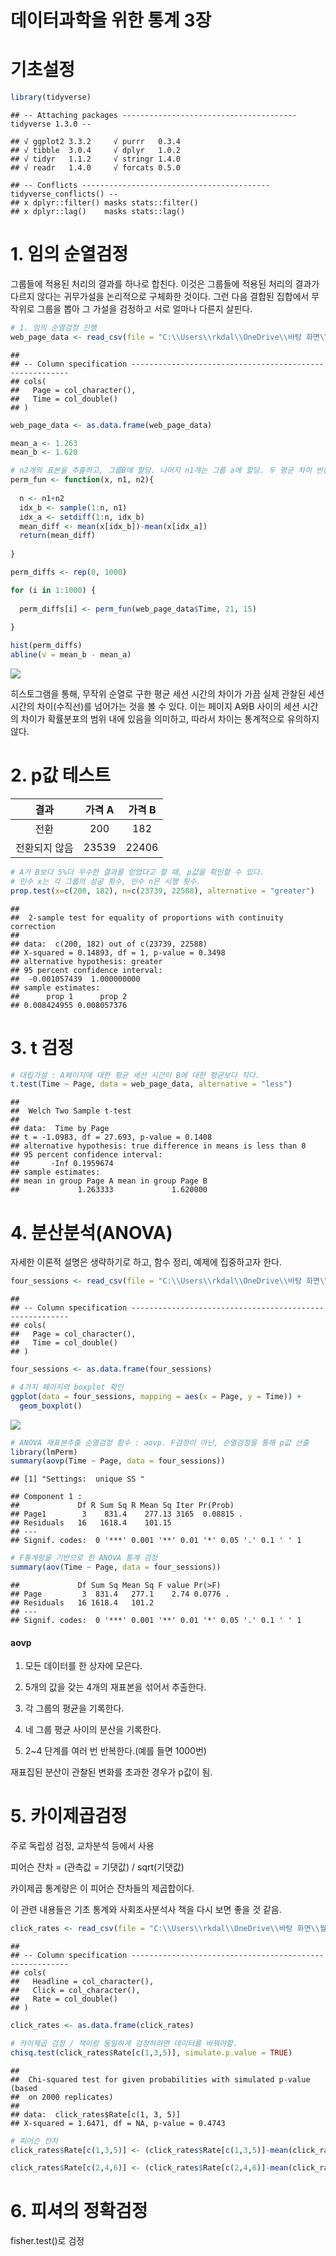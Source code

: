 데이터과학을 위한 통계 3장
================

# 기초설정

``` r
library(tidyverse)
```

    ## -- Attaching packages --------------------------------------- tidyverse 1.3.0 --

    ## √ ggplot2 3.3.2     √ purrr   0.3.4
    ## √ tibble  3.0.4     √ dplyr   1.0.2
    ## √ tidyr   1.1.2     √ stringr 1.4.0
    ## √ readr   1.4.0     √ forcats 0.5.0

    ## -- Conflicts ------------------------------------------ tidyverse_conflicts() --
    ## x dplyr::filter() masks stats::filter()
    ## x dplyr::lag()    masks stats::lag()

# 1\. 임의 순열검정

그룹들에 적용된 처리의 결과를 하나로 합친다. 이것은 그룹들에 적용된 처리의 결과가 다르지 않다는 귀무가설을 논리적으로 구체화한
것이다. 그런 다음 결합된 집합에서 무작위로 그룹을 뽑아 그 가설을 검정하고 서로 얼마나 다른지 살핀다.

``` r
# 1. 임의 순열검정 진행 
web_page_data <- read_csv(file = "C:\\Users\\rkdal\\OneDrive\\바탕 화면\\월간R프로젝트\\데이터과학을위한통계\\psds_data\\web_page_data.csv")
```

    ## 
    ## -- Column specification --------------------------------------------------------
    ## cols(
    ##   Page = col_character(),
    ##   Time = col_double()
    ## )

``` r
web_page_data <- as.data.frame(web_page_data)

mean_a <- 1.263
mean_b <- 1.620

# n2개의 표본을 추출하고, 그룹B에 할당. 나머지 n1개는 그룹 a에 할당. 두 평균 차이 반환
perm_fun <- function(x, n1, n2){
  
  n <- n1+n2
  idx_b <- sample(1:n, n1)
  idx_a <- setdiff(1:n, idx_b)
  mean_diff <- mean(x[idx_b])-mean(x[idx_a])
  return(mean_diff)
  
}

perm_diffs <- rep(0, 1000)

for (i in 1:1000) {
  
  perm_diffs[i] <- perm_fun(web_page_data$Time, 21, 15)
  
}

hist(perm_diffs)
abline(v = mean_b - mean_a)
```

![](데이터과학을위한통계_3장_files/figure-gfm/unnamed-chunk-2-1.png)<!-- -->

히스토그램을 통해, 무작위 순열로 구한 평균 세션 시간의 차이가 가끔 실제 관찰된 세션 시간의 차이(수직선)를 넘어가는 것을 볼
수 있다. 이는 페이지 A와B 사이의 세션 시간의 차이가 확률분포의 범위 내에 있음을 의미하고, 따라서 차이는 통계적으로
유의하지 않다.

# 2\. p값 테스트

|   결과    | 가격 A  | 가격 B  |
| :-----: | :---: | :---: |
|   전환    |  200  |  182  |
| 전환되지 않음 | 23539 | 22406 |

``` r
# A가 B보다 5%더 우수한 결과를 얻었다고 할 때, p값을 확인할 수 있다.
# 인수 x는 각 그룹의 성공 횟수, 인수 n은 시행 횟수.
prop.test(x=c(200, 182), n=c(23739, 22588), alternative = "greater")
```

    ## 
    ##  2-sample test for equality of proportions with continuity correction
    ## 
    ## data:  c(200, 182) out of c(23739, 22588)
    ## X-squared = 0.14893, df = 1, p-value = 0.3498
    ## alternative hypothesis: greater
    ## 95 percent confidence interval:
    ##  -0.001057439  1.000000000
    ## sample estimates:
    ##      prop 1      prop 2 
    ## 0.008424955 0.008057376

# 3\. t 검정

``` r
# 대립가설 : A페이지에 대한 평균 세션 시간이 B에 대한 평균보다 작다.
t.test(Time ~ Page, data = web_page_data, alternative = "less")
```

    ## 
    ##  Welch Two Sample t-test
    ## 
    ## data:  Time by Page
    ## t = -1.0983, df = 27.693, p-value = 0.1408
    ## alternative hypothesis: true difference in means is less than 0
    ## 95 percent confidence interval:
    ##       -Inf 0.1959674
    ## sample estimates:
    ## mean in group Page A mean in group Page B 
    ##             1.263333             1.620000

# 4\. 분산분석(ANOVA)

자세한 이론적 설명은 생략하기로 하고, 함수 정리, 예제에 집중하고자 한다.

``` r
four_sessions <- read_csv(file = "C:\\Users\\rkdal\\OneDrive\\바탕 화면\\월간R프로젝트\\데이터과학을위한통계\\psds_data\\four_sessions.csv")
```

    ## 
    ## -- Column specification --------------------------------------------------------
    ## cols(
    ##   Page = col_character(),
    ##   Time = col_double()
    ## )

``` r
four_sessions <- as.data.frame(four_sessions)

# 4가지 페이지의 boxplot 확인
ggplot(data = four_sessions, mapping = aes(x = Page, y = Time)) +
  geom_boxplot()
```

![](데이터과학을위한통계_3장_files/figure-gfm/unnamed-chunk-5-1.png)<!-- -->

``` r
# ANOVA 재표본추출 순열검정 함수 : aovp. F검정이 아닌, 순열검정을 통해 p값 산출
library(lmPerm)
summary(aovp(Time ~ Page, data = four_sessions))
```

    ## [1] "Settings:  unique SS "

    ## Component 1 :
    ##             Df R Sum Sq R Mean Sq Iter Pr(Prob)  
    ## Page1        3    831.4    277.13 3165  0.08815 .
    ## Residuals   16   1618.4    101.15                
    ## ---
    ## Signif. codes:  0 '***' 0.001 '**' 0.01 '*' 0.05 '.' 0.1 ' ' 1

``` r
# F통계랑을 기반으로 한 ANOVA 통계 검정
summary(aov(Time ~ Page, data = four_sessions))
```

    ##             Df Sum Sq Mean Sq F value Pr(>F)  
    ## Page         3  831.4   277.1    2.74 0.0776 .
    ## Residuals   16 1618.4   101.2                 
    ## ---
    ## Signif. codes:  0 '***' 0.001 '**' 0.01 '*' 0.05 '.' 0.1 ' ' 1

#### aovp

1.  모든 데이터를 한 상자에 모은다.

2.  5개의 값을 갖는 4개의 재표본을 섞어서 추출한다.

3.  각 그룹의 평균을 기록한다.

4.  네 그룹 평균 사이의 분산을 기록한다.

5.  2\~4 단계를 여러 번 반복한다.(예를 들면 1000번)

재표집된 분산이 관찰된 변화를 초과한 경우가 p값이 됨.

# 5\. 카이제곱검정

주로 독립성 검정, 교차분석 등에서 사용

피어슨 잔차 = (관측값 = 기댓값) / sqrt(기댓값)

카이제곱 통계량은 이 피어슨 잔차들의 제곱합이다.

이 관련 내용들은 기초 통계와 사회조사분석사 책을 다시 보면 좋을 것 같음.

``` r
click_rates <- read_csv(file = "C:\\Users\\rkdal\\OneDrive\\바탕 화면\\월간R프로젝트\\데이터과학을위한통계\\psds_data\\click_rates.csv")
```

    ## 
    ## -- Column specification --------------------------------------------------------
    ## cols(
    ##   Headline = col_character(),
    ##   Click = col_character(),
    ##   Rate = col_double()
    ## )

``` r
click_rates <- as.data.frame(click_rates)

# 카이제곱 검정 / 책이랑 동일하게 검정하려면 데이터를 바꿔야함.
chisq.test(click_rates$Rate[c(1,3,5)], simulate.p.value = TRUE)
```

    ## 
    ##  Chi-squared test for given probabilities with simulated p-value (based
    ##  on 2000 replicates)
    ## 
    ## data:  click_rates$Rate[c(1, 3, 5)]
    ## X-squared = 1.6471, df = NA, p-value = 0.4743

``` r
# 피어슨 잔차
click_rates$Rate[c(1,3,5)] <- (click_rates$Rate[c(1,3,5)]-mean(click_rates$Rate[c(1,3,5)])) / sqrt(mean(click_rates$Rate[c(1,3,5)]))

click_rates$Rate[c(2,4,6)] <- (click_rates$Rate[c(2,4,6)]-mean(click_rates$Rate[c(2,4,6)])) / sqrt(mean(click_rates$Rate[c(2,4,6)]))
```

# 6\. 피셔의 정확검정

fisher.test()로 검정
